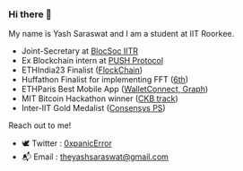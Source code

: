 ### Hi there 👋

My name is Yash Saraswat and I am a student at IIT Roorkee.
- Joint-Secretary at [BlocSoc IITR](https://blocsoc.iitr.ac.in/)
- Ex Blockchain intern at [PUSH Protocol](https://push.org/)
- ETHIndia23 Finalist ([FlockChain](https://devfolio.co/projects/flockchain-88eb))
- Huffathon Finalist for implementing FFT ([6th](https://github.com/Prabhat1308/Huffathon_23))
- ETHParis Best Mobile App ([WalletConnect, Graph](https://ethglobal.com/showcase/zkmask-0x1z4))
- MIT Bitcoin Hackathon winner ([CKB track](https://devpost.com/software/ckbsafe))
- Inter-IIT Gold Medalist ([Consensys PS](https://github.com/Bisht13/Inter-IIT-2k23))

Reach out to me!
- 🕊️ Twitter : [0xpanicError](https://twitter.com/0xpanicError)
- 📬 Email : theyashsaraswat@gmail.com



